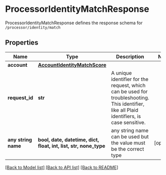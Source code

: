 # ProcessorIdentityMatchResponse

ProcessorIdentityMatchResponse defines the response schema for `/processor/identity/match`

## Properties
Name | Type | Description | Notes
------------ | ------------- | ------------- | -------------
**account** | [**AccountIdentityMatchScore**](AccountIdentityMatchScore.md) |  | 
**request_id** | **str** | A unique identifier for the request, which can be used for troubleshooting. This identifier, like all Plaid identifiers, is case sensitive. | 
**any string name** | **bool, date, datetime, dict, float, int, list, str, none_type** | any string name can be used but the value must be the correct type | [optional]

[[Back to Model list]](../README.md#documentation-for-models) [[Back to API list]](../README.md#documentation-for-api-endpoints) [[Back to README]](../README.md)


